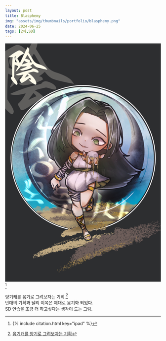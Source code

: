 ```yaml
---
layout: post
title: Blasphemy
img: "assets/img/thumbnails/portfolio/blasphemy.png"
date: 2024-06-25
tags: [2차,SD]
---
```


![](/assets/img/portfolio/blasphemy.png) [^1]

양기캐를 음기로 그려보자는 기획.[^2] <br/>
반대의 기획과 달리 이쪽은 제대로 음기화 되었다. <br/>
SD 연습을 조금 더 하고싶다는 생각이 드는 그림. 


[^1]: {% include citation.html key="ipad" %}
[^2]: [음기캐를 양기로 그려보자는 기획](/_portfolio/seabed.md)
